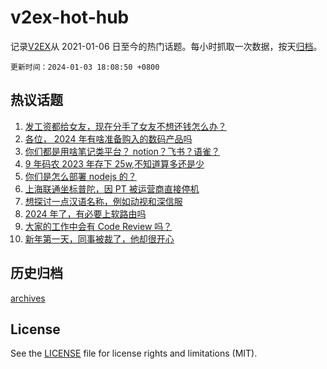 # v2ex-hot-hub

 记录[V2EX](https://www.v2ex.com/)从 2021-01-06 日至今的热门话题。每小时抓取一次数据，按天[归档](archives)。

`更新时间：2024-01-03 18:08:50 +0800`

## 热议话题

1. [发工资都给女友，现在分手了女友不想还钱怎么办？](https://www.v2ex.com/t/1005356)
1. [各位， 2024 年有啥准备购入的数码产品吗](https://www.v2ex.com/t/1005346)
1. [你们都是用啥笔记类平台？ notion？飞书？语雀？](https://www.v2ex.com/t/1005393)
1. [9 年码农 2023 年存下 25w,不知道算多还是少](https://www.v2ex.com/t/1005287)
1. [你们是怎么部署 nodejs 的？](https://www.v2ex.com/t/1005371)
1. [上海联通坐标普陀，因 PT 被运营商直接停机](https://www.v2ex.com/t/1005459)
1. [想探讨一点汉语名称，例如动视和深信服](https://www.v2ex.com/t/1005330)
1. [2024 年了，有必要上软路由吗](https://www.v2ex.com/t/1005335)
1. [大家的工作中会有 Code Review 吗？](https://www.v2ex.com/t/1005441)
1. [新年第一天，同事被裁了，他却很开心](https://www.v2ex.com/t/1005355)

## 历史归档

[archives](archives)

## License

See the [LICENSE](LICENSE) file for license rights and limitations (MIT).

